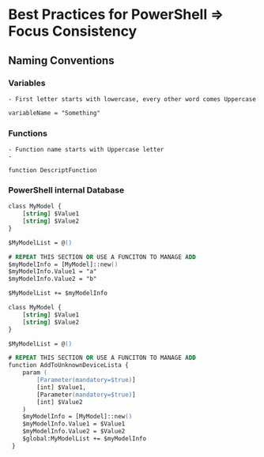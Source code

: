 # Best Practices for PowerShell => Focus Consistency 

## Naming Conventions

### Variables
    - First letter starts with lowercase, every other word comes Uppercase
```ps
variableName = "Something"
```

### Functions
    - Function name starts with Uppercase letter
    - 
```
function DescriptFunction
```

### PowerShell internal Database

```ps
class MyModel {
    [string] $Value1
    [string] $Value2
}

$MyModelList = @()

# REPEAT THIS SECTION OR USE A FUNCITON TO MANAGE ADD 
$myModelInfo = [MyModel]::new()
$myModelInfo.Value1 = "a"
$myModelInfo.Value2 = "b"

$MyModelList += $myModelInfo
```

```ps
class MyModel {
    [string] $Value1
    [string] $Value2
}

$MyModelList = @()

# REPEAT THIS SECTION OR USE A FUNCITON TO MANAGE ADD 
function AddToUnknownDeviceLista {
    param (
        [Parameter(mandatory=$true)]
        [int] $Value1,
        [Parameter(mandatory=$true)]
        [int] $Value2
    )
    $myModelInfo = [MyModel]::new()
    $myModelInfo.Value1 = $Value1
    $myModelInfo.Value2 = $Value2
    $global:MyModelList += $myModelInfo
 }
```


